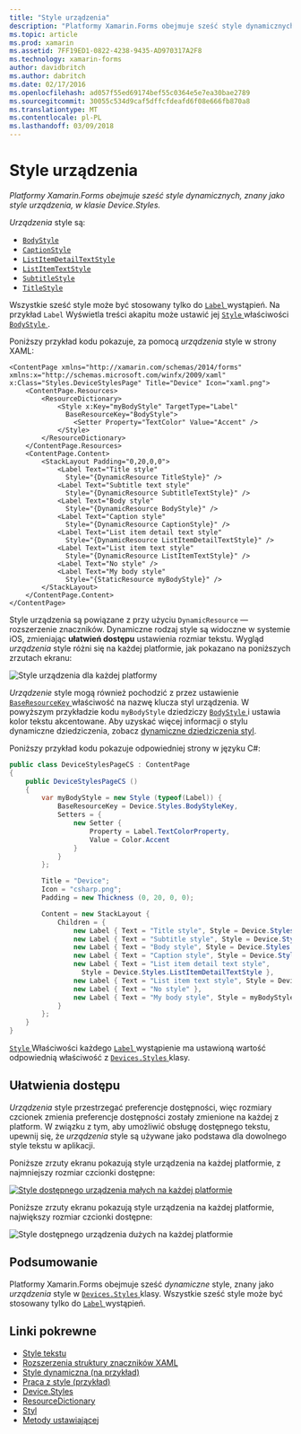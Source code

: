 ```yaml
---
title: "Style urządzenia"
description: "Platformy Xamarin.Forms obejmuje sześć style dynamicznych, znany jako style urządzenia, w klasie Device.Styles."
ms.topic: article
ms.prod: xamarin
ms.assetid: 7FF19ED1-0822-4238-9435-AD970317A2F8
ms.technology: xamarin-forms
author: davidbritch
ms.author: dabritch
ms.date: 02/17/2016
ms.openlocfilehash: ad057f55ed69174bef55c0364e5e7ea30bae2789
ms.sourcegitcommit: 30055c534d9caf5dffcfdeafd6f08e666fb870a8
ms.translationtype: MT
ms.contentlocale: pl-PL
ms.lasthandoff: 03/09/2018
---
```

# <a name="device-styles"></a>Style urządzenia

_Platformy Xamarin.Forms obejmuje sześć style dynamicznych, znany jako style urządzenia, w klasie Device.Styles._

*Urządzenia* style są:

- [`BodyStyle`](https://developer.xamarin.com/api/field/Xamarin.Forms.Device+Styles.BodyStyle/)
- [`CaptionStyle`](https://developer.xamarin.com/api/field/Xamarin.Forms.Device+Styles.CaptionStyle/)
- [`ListItemDetailTextStyle`](https://developer.xamarin.com/api/field/Xamarin.Forms.Device+Styles.ListItemDetailTextStyle/)
- [`ListItemTextStyle`](https://developer.xamarin.com/api/field/Xamarin.Forms.Device+Styles.ListItemTextStyle/)
- [`SubtitleStyle`](https://developer.xamarin.com/api/field/Xamarin.Forms.Device+Styles.SubtitleStyle/)
- [`TitleStyle`](https://developer.xamarin.com/api/field/Xamarin.Forms.Device+Styles.TitleStyle/)

Wszystkie sześć style może być stosowany tylko do [ `Label` ](https://developer.xamarin.com/api/type/Xamarin.Forms.Label/) wystąpień. Na przykład `Label` Wyświetla treści akapitu może ustawić jej [ `Style` ](https://developer.xamarin.com/api/property/Xamarin.Forms.VisualElement.Style/) właściwości [ `BodyStyle` ](https://developer.xamarin.com/api/field/Xamarin.Forms.Device+Styles.BodyStyle/).

Poniższy przykład kodu pokazuje, za pomocą *urządzenia* style w strony XAML:

```xaml
<ContentPage xmlns="http://xamarin.com/schemas/2014/forms" xmlns:x="http://schemas.microsoft.com/winfx/2009/xaml" x:Class="Styles.DeviceStylesPage" Title="Device" Icon="xaml.png">
    <ContentPage.Resources>
        <ResourceDictionary>
            <Style x:Key="myBodyStyle" TargetType="Label"
              BaseResourceKey="BodyStyle">
                <Setter Property="TextColor" Value="Accent" />
            </Style>
        </ResourceDictionary>
    </ContentPage.Resources>
    <ContentPage.Content>
        <StackLayout Padding="0,20,0,0">
            <Label Text="Title style"
              Style="{DynamicResource TitleStyle}" />
            <Label Text="Subtitle text style"
              Style="{DynamicResource SubtitleTextStyle}" />
            <Label Text="Body style"
              Style="{DynamicResource BodyStyle}" />
            <Label Text="Caption style"
              Style="{DynamicResource CaptionStyle}" />
            <Label Text="List item detail text style"
              Style="{DynamicResource ListItemDetailTextStyle}" />
            <Label Text="List item text style"
              Style="{DynamicResource ListItemTextStyle}" />
            <Label Text="No style" />
            <Label Text="My body style"
              Style="{StaticResource myBodyStyle}" />
        </StackLayout>
    </ContentPage.Content>
</ContentPage>
```

Style urządzenia są powiązane z przy użyciu `DynamicResource` — rozszerzenie znaczników. Dynamiczne rodzaj style są widoczne w systemie iOS, zmieniając **ułatwień dostępu** ustawienia rozmiar tekstu. Wygląd *urządzenia* style różni się na każdej platformie, jak pokazano na poniższych zrzutach ekranu:

![](device-images/device-styles.png "Style urządzenia dla każdej platformy")

*Urządzenie* style mogą również pochodzić z przez ustawienie [ `BaseResourceKey` ](https://developer.xamarin.com/api/property/Xamarin.Forms.Style.BaseResourceKey/) właściwość na nazwę klucza styl urządzenia. W powyższym przykładzie kodu `myBodyStyle` dziedziczy [ `BodyStyle` ](https://developer.xamarin.com/api/field/Xamarin.Forms.Device+Styles.BodyStyle/) i ustawia kolor tekstu akcentowane. Aby uzyskać więcej informacji o stylu dynamiczne dziedziczenia, zobacz [dynamiczne dziedziczenia styl](~/xamarin-forms/user-interface/styles/dynamic.md#dynamic-style-inheritance).

Poniższy przykład kodu pokazuje odpowiedniej strony w języku C#:

```csharp
public class DeviceStylesPageCS : ContentPage
{
    public DeviceStylesPageCS ()
    {
        var myBodyStyle = new Style (typeof(Label)) {
            BaseResourceKey = Device.Styles.BodyStyleKey,
            Setters = {
                new Setter {
                    Property = Label.TextColorProperty,
                    Value = Color.Accent
                }
            }
        };

        Title = "Device";
        Icon = "csharp.png";
        Padding = new Thickness (0, 20, 0, 0);

        Content = new StackLayout {
            Children = {
                new Label { Text = "Title style", Style = Device.Styles.TitleStyle },
                new Label { Text = "Subtitle style", Style = Device.Styles.SubtitleStyle },
                new Label { Text = "Body style", Style = Device.Styles.BodyStyle },
                new Label { Text = "Caption style", Style = Device.Styles.CaptionStyle },
                new Label { Text = "List item detail text style",
                  Style = Device.Styles.ListItemDetailTextStyle },
                new Label { Text = "List item text style", Style = Device.Styles.ListItemTextStyle },
                new Label { Text = "No style" },
                new Label { Text = "My body style", Style = myBodyStyle }
            }
        };
    }
}
```

[ `Style` ](https://developer.xamarin.com/api/property/Xamarin.Forms.VisualElement.Style/) Właściwości każdego [ `Label` ](https://developer.xamarin.com/api/type/Xamarin.Forms.Label/) wystąpienie ma ustawioną wartość odpowiednią właściwość z [ `Devices.Styles` ](https://developer.xamarin.com/api/type/Xamarin.Forms.Device+Styles/) klasy.

## <a name="accessibility"></a>Ułatwienia dostępu

*Urządzenia* style przestrzegać preferencje dostępności, więc rozmiary czcionek zmienia preferencje dostępności zostały zmienione na każdej z platform. W związku z tym, aby umożliwić obsługę dostępnego tekstu, upewnij się, że *urządzenia* style są używane jako podstawa dla dowolnego style tekstu w aplikacji.

Poniższe zrzuty ekranu pokazują style urządzenia na każdej platformie, z najmniejszy rozmiar czcionki dostępne:

[![](device-images/minimum-size.png "Style dostępnego urządzenia małych na każdej platformie")](device-images/minimum-size-large.png#lightbox "style dostępnego urządzenia małych na każdej platformie")

Poniższe zrzuty ekranu pokazują style urządzenia na każdej platformie, największy rozmiar czcionki dostępne:

![](device-images/maximum-size.png "Style dostępnego urządzenia dużych na każdej platformie")

## <a name="summary"></a>Podsumowanie

Platformy Xamarin.Forms obejmuje sześć *dynamiczne* style, znany jako *urządzenia* style w [ `Devices.Styles` ](https://developer.xamarin.com/api/type/Xamarin.Forms.Device+Styles/) klasy. Wszystkie sześć style może być stosowany tylko do [ `Label` ](https://developer.xamarin.com/api/type/Xamarin.Forms.Label/) wystąpień.


## <a name="related-links"></a>Linki pokrewne

- [Style tekstu](~/xamarin-forms/user-interface/text/styles.md)
- [Rozszerzenia struktury znaczników XAML](~/xamarin-forms/xaml/xaml-basics/xaml-markup-extensions.md)
- [Style dynamiczna (na przykład)](https://developer.xamarin.com/samples/xamarin-forms/UserInterface/Styles/DynamicStyles/)
- [Praca z style (przykład)](https://developer.xamarin.com/samples/xamarin-forms/WorkingWithStyles/)
- [Device.Styles](https://developer.xamarin.com/api/type/Xamarin.Forms.Device+Styles/)
- [ResourceDictionary](https://developer.xamarin.com/api/type/Xamarin.Forms.ResourceDictionary/)
- [Styl](https://developer.xamarin.com/api/type/Xamarin.Forms.Style/)
- [Metody ustawiającej](https://developer.xamarin.com/api/type/Xamarin.Forms.Setter/)
